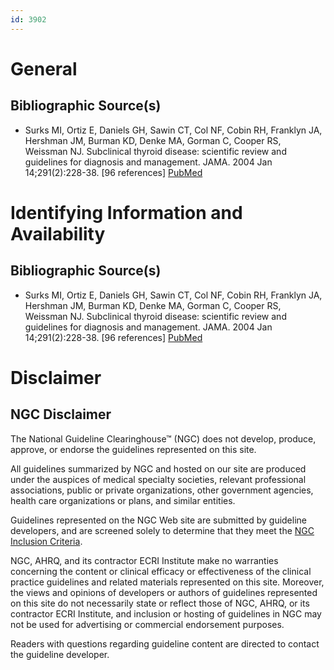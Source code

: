 ```yaml
---
id: 3902
---
```


# General

## Bibliographic Source(s)

- Surks MI, Ortiz E, Daniels GH, Sawin CT, Col NF, Cobin RH, Franklyn JA, Hershman JM, Burman KD, Denke MA, Gorman C, Cooper RS, Weissman NJ. Subclinical thyroid disease: scientific review and guidelines for diagnosis and management. JAMA. 2004 Jan 14;291(2):228-38. [96 references] [ PubMed ](http://www.ncbi.nlm.nih.gov/entrez/query.fcgi?cmd=Retrieve&db=pubmed&dopt=Abstract&list_uids=14722150)

# Identifying Information and Availability

## Bibliographic Source(s)

- Surks MI, Ortiz E, Daniels GH, Sawin CT, Col NF, Cobin RH, Franklyn JA, Hershman JM, Burman KD, Denke MA, Gorman C, Cooper RS, Weissman NJ. Subclinical thyroid disease: scientific review and guidelines for diagnosis and management. JAMA. 2004 Jan 14;291(2):228-38. [96 references] [ PubMed ](http://www.ncbi.nlm.nih.gov/entrez/query.fcgi?cmd=Retrieve&db=pubmed&dopt=Abstract&list_uids=14722150)

# Disclaimer

## NGC Disclaimer

The National Guideline Clearinghouse™ (NGC) does not develop, produce, approve, or endorse the guidelines represented on this site.

All guidelines summarized by NGC and hosted on our site are produced under the auspices of medical specialty societies, relevant professional associations, public or private organizations, other government agencies, health care organizations or plans, and similar entities.

Guidelines represented on the NGC Web site are submitted by guideline developers, and are screened solely to determine that they meet the [NGC Inclusion Criteria](/help-and-about/summaries/inclusion-criteria).

NGC, AHRQ, and its contractor ECRI Institute make no warranties concerning the content or clinical efficacy or effectiveness of the clinical practice guidelines and related materials represented on this site. Moreover, the views and opinions of developers or authors of guidelines represented on this site do not necessarily state or reflect those of NGC, AHRQ, or its contractor ECRI Institute, and inclusion or hosting of guidelines in NGC may not be used for advertising or commercial endorsement purposes.

Readers with questions regarding guideline content are directed to contact the guideline developer.

